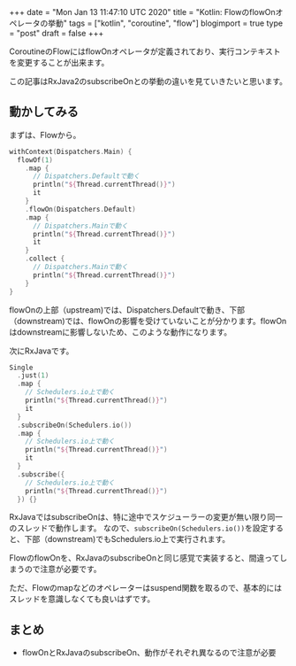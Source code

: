 +++
date = "Mon Jan 13 11:47:10 UTC 2020"
title = "Kotlin: FlowのflowOnオペレータの挙動"
tags = ["kotlin", "coroutine", "flow"]
blogimport = true
type = "post"
draft = false
+++

CoroutineのFlowにはflowOnオペレータが定義されており、実行コンテキストを変更することが出来ます。

この記事はRxJava2のsubscribeOnとの挙動の違いを見ていきたいと思います。

## 動かしてみる

まずは、Flowから。

```kotlin
withContext(Dispatchers.Main) {
  flowOf(1)
    .map {
      // Dispatchers.Defaultで動く
      println("${Thread.currentThread()}")
      it
    }
    .flowOn(Dispatchers.Default)
    .map {
      // Dispatchers.Mainで動く
      println("${Thread.currentThread()}")
      it
    }
    .collect {
      // Dispatchers.Mainで動く
      println("${Thread.currentThread()}")
    }
}
```

flowOnの上部（upstream)では、Dispatchers.Defaultで動き、下部（downstream)では、flowOnの影響を受けていないことが分かります。flowOnはdownstreamに影響しないため、このような動作になります。

次にRxJavaです。

```kotlin
Single
  .just(1)
  .map {
    // Schedulers.io上で動く
    println("${Thread.currentThread()}")
    it
  }
  .subscribeOn(Schedulers.io())
  .map {
    // Schedulers.io上で動く
    println("${Thread.currentThread()}")
    it
  }
  .subscribe({
    // Schedulers.io上で動く
    println("${Thread.currentThread()}")
  }) {}
```

RxJavaではsubscribeOnは、特に途中でスケジューラーの変更が無い限り同一のスレッドで動作します。
なので、`subscribeOn(Schedulers.io())`を設定すると、下部（downstream)でもSchedulers.io上で実行されます。

FlowのflowOnを、RxJavaのsubscribeOnと同じ感覚で実装すると、間違ってしまうので注意が必要です。

ただ、Flowのmapなどのオペレーターはsuspend関数を取るので、基本的にはスレッドを意識しなくても良いはずです。

## まとめ

- flowOnとRxJavaのsubscribeOn、動作がそれぞれ異なるので注意が必要
